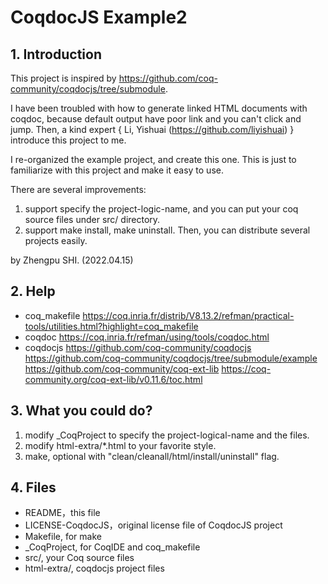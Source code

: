 # CoqdocJS Example2

## 1. Introduction

This project is inspired by https://github.com/coq-community/coqdocjs/tree/submodule.

I have been troubled with how to generate linked HTML documents with coqdoc, because default output have poor link and you can't click and jump. Then, a kind expert { Li, Yishuai (https://github.com/liyishuai) } introduce this project to me.

I re-organized the example project, and create this one. This is just to familiarize with this project and make it easy to use.

There are several improvements:

1. support specify the project-logic-name, and you can put your coq source files under src/ directory.
2. support make install, make uninstall. Then, you can distribute several projects easily.



by Zhengpu SHI. (2022.04.15)



## 2. Help

* coq_makefile
  https://coq.inria.fr/distrib/V8.13.2/refman/practical-tools/utilities.html?highlight=coq_makefile
* coqdoc
  https://coq.inria.fr/refman/using/tools/coqdoc.html
* coqdocjs
  https://github.com/coq-community/coqdocjs
  https://github.com/coq-community/coqdocjs/tree/submodule/example
  https://github.com/coq-community/coq-ext-lib
  https://coq-community.org/coq-ext-lib/v0.11.6/toc.html

## 3. What you could do?
1. modify _CoqProject to specify the project-logical-name and the files.
2. modify html-extra/*.html to your favorite style.
3. make, optional with "clean/cleanall/html/install/uninstall" flag.

## 4. Files
* README，this file
* LICENSE-CoqdocJS，original license file of CoqdocJS project
* Makefile, for make
* _CoqProject, for CoqIDE and coq_makefile
* src/, your Coq source files
* html-extra/, coqdocjs project files